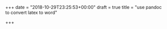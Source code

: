 +++
date = "2018-10-29T23:25:53+00:00"
draft = true
title = "use pandoc to convert latex to word"

+++
